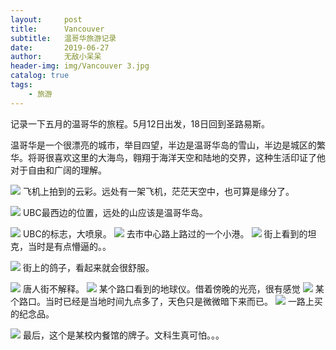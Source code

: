 ```yaml
---
layout:     post
title:      Vancouver
subtitle:   温哥华旅游记录
date:       2019-06-27
author:     无敌小呆呆
header-img: img/Vancouver 3.jpg
catalog: true
tags:
    - 旅游
---
```




记录一下五月的温哥华的旅程。5月12日出发，18日回到圣路易斯。

温哥华是一个很漂亮的城市，举目四望，半边是温哥华岛的雪山，半边是城区的繁华。将哥很喜欢这里的大海鸟，翱翔于海洋天空和陆地的交界，这种生活印证了他对于自由和广阔的理解。

![](https://github.com/cxjcxj186/MarkdownPhotos/raw/master/Res/Vancouver%201.jpg)
飞机上拍到的云彩。远处有一架飞机，茫茫天空中，也可算是缘分了。


![](https://github.com/cxjcxj186/MarkdownPhotos/raw/master/Res/Vancouver%202.jpg)
UBC最西边的位置，远处的山应该是温哥华岛。

![](https://github.com/cxjcxj186/MarkdownPhotos/raw/master/Res/Vancouver%203.jpg)
UBC的标志，大喷泉。
![](https://github.com/cxjcxj186/MarkdownPhotos/raw/master/Res/Vancouver%204.jpg)
去市中心路上路过的一个小港。
![](https://github.com/cxjcxj186/MarkdownPhotos/raw/master/Res/Vancouver%205.jpg)
街上看到的坦克，当时是有点懵逼的。。

![](https://github.com/cxjcxj186/MarkdownPhotos/raw/master/Res/Vancouver%2010.jpg)
街上的鸽子，看起来就会很舒服。

![](https://github.com/cxjcxj186/MarkdownPhotos/raw/master/Res/Vancouver%206.jpg)
唐人街不解释。
![](https://github.com/cxjcxj186/MarkdownPhotos/raw/master/Res/Vancouver%207.jpg)
某个路口看到的地球仪。借着傍晚的光亮，很有感觉
![](https://github.com/cxjcxj186/MarkdownPhotos/raw/master/Res/Vancouver%208.jpg)
某个路口。当时已经是当地时间九点多了，天色只是微微暗下来而已。
![](https://github.com/cxjcxj186/MarkdownPhotos/raw/master/Res/Vancouver%209.jpg)
一路上买的纪念品。

![](https://github.com/cxjcxj186/MarkdownPhotos/raw/master/Res/Vancouver%2011.jpg)
最后，这个是某校内餐馆的牌子。文科生真可怕。。。

